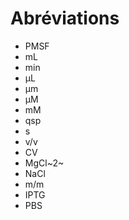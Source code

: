 # Abréviations

- PMSF
- mL
- min
- µL
- µm
- µM
- mM
- qsp
- s
- v/v
- CV
- MgCl~2~
- NaCl
- m/m
- IPTG
- PBS

